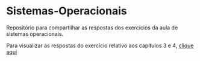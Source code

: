 # Sistemas-Operacionais
Repositório para compartilhar as respostas dos exercícios da aula de sistemas operacionais.

Para visualizar as respostas do exercício relativo aos capítulos 3 e 4, [clique aqui](https://lrabbade.github.io/Sistemas-Operacionais/ex_cap_3_4_SO.html)

